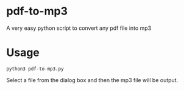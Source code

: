 # pdf-to-mp3

A very easy python script to convert any pdf file into mp3

# Usage
```
python3 pdf-to-mp3.py
```
Select a file from the dialog box and then the mp3 file will be output.
